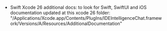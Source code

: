 - Swift Xcode 26 additional docs:  to look for Swift, SwiftUI and iOS documentation updated at this xcode 26 folder: "/Applications/Xcode.app/Contents/PlugIns/IDEIntelligenceChat.framework/Versions/A/Resources/AdditionalDocumentation"
